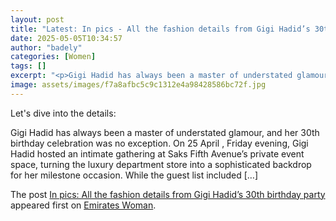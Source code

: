 ```yaml
---
layout: post
title: "Latest: In pics - All the fashion details from Gigi Hadid’s 30th birthday party"
date: 2025-05-05T10:34:57
author: "badely"
categories: [Women]
tags: []
excerpt: "<p>Gigi Hadid has always been a master of understated glamour, and her 30th birthday celebration was no exception. On 25 April , Friday evening, Gigi "
image: assets/images/f7a8afbc5c9c1312e4a98428586bc72f.jpg
---
```


Let's dive into the details: <p>Gigi Hadid has always been a master of understated glamour, and her 30th birthday celebration was no exception. On 25 April , Friday evening, Gigi Hadid hosted an intimate gathering at Saks Fifth Avenue’s private event space, turning the luxury department store into a sophisticated backdrop for her milestone occasion. While the guest list included [&#8230;]</p>
<p>The post <a href="https://emirateswoman.com/gigi-hadid-30-birthday-fashion/" rel="nofollow">In pics: All the fashion details from Gigi Hadid&#8217;s 30th birthday party</a> appeared first on <a href="https://emirateswoman.com" rel="nofollow">Emirates Woman</a>.</p>

